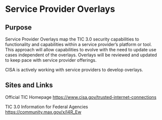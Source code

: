 # Service Provider Overlays

## Purpose
Service Provider Overlays map the TIC 3.0 security capabilities to functionality and capabilities within a service provider’s platform or tool. This approach will allow capabilities to evolve with the need to update use cases independent of the overlays. Overlays will be reviewed and updated to keep pace with service provider offerings.

CISA is actively working with service providers to develop overlays.

## Sites and Links
Official TIC Homepage https://www.cisa.gov/trusted-internet-connections

TIC 3.0 Information for Federal Agencies https://community.max.gov/x/I4R_Ew



